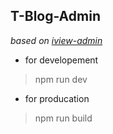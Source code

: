 T-Blog-Admin
--------------
*based on [iview-admin](https://github.com/iview/iview-admin)*

* for developement
 > npm run dev

* for producation
 > npm run build
